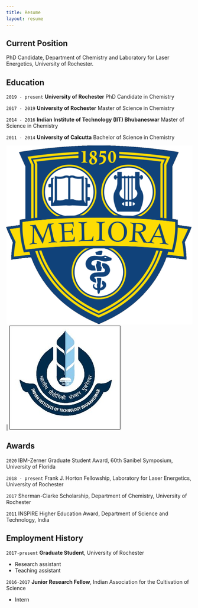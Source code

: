 ```yaml
---
title: Resume
layout: resume
---
```


## Current Position

PhD Candidate, Department of Chemistry and Laboratory for Laser Energetics, University of Rochester.

## Education

`2019 - present`
__University of Rochester__
PhD Candidate in Chemistry

`2017 - 2019`
__University of Rochester__
Master of Science in Chemistry 

`2014 - 2016`
__Indian Institute of Technology (IIT) Bhubaneswar__
Master of Science in Chemistry 

`2011 - 2014`
__University of Calcutta__
Bachelor of Science in Chemistry 

![URoc log](images\University_of_Rochester-1506763013.png) | ![IIT BBS logo](images\IIT-Bhubaneswar-2853865735.jpeg)

## Awards

`2020`
IBM-Zerner Graduate Student Award, 60th Sanibel Symposium, University of Florida

`2018 - present`
Frank J. Horton Fellowship, Laboratory for Laser Energetics, University of Rochester

`2017`
Sherman-Clarke Scholarship, Department of Chemistry, University of Rochester

`2011`
INSPIRE Higher Education Award, Department of Science and Technology, India


## Employment History

`2017-present`
__Graduate Student__, University of Rochester

- Research assistant
- Teaching assistant

`2016-2017`
__Junior Research Fellow__, Indian Association for the Cultivation of Science

- Intern






